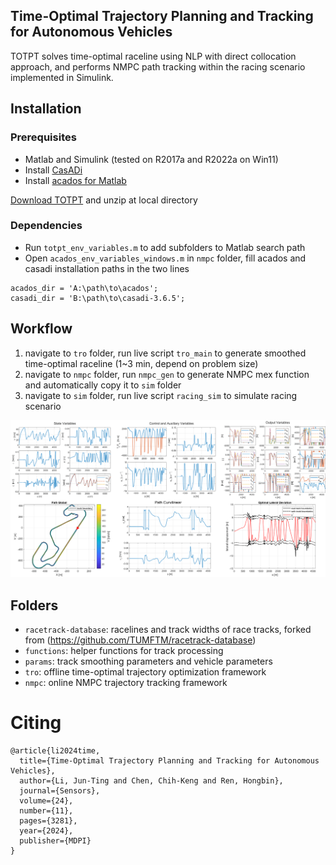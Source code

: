 ## Time-Optimal Trajectory Planning and Tracking for Autonomous Vehicles
TOTPT solves time-optimal raceline using NLP with direct collocation approach, and performs NMPC path tracking within the racing scenario implemented in Simulink.

## Installation
### Prerequisites
* Matlab and Simulink (tested on R2017a and R2022a on Win11)
* Install [CasADi](https://web.casadi.org/get/)
* Install [acados for Matlab](https://docs.acados.org/installation/index.html#windows-for-use-with-matlab)

[Download TOTPT](https://github.com/zlijunting/TOTPT/archive/refs/heads/main.zip) and unzip at local directory

### Dependencies
* Run `totpt_env_variables.m` to add subfolders to Matlab search path
* Open `acados_env_variables_windows.m` in `nmpc` folder, fill acados and casadi installation paths in the two lines
```
acados_dir = 'A:\path\to\acados';
casadi_dir = 'B:\path\to\casadi-3.6.5';
```

## Workflow
1. navigate to `tro` folder, run live script `tro_main` to generate smoothed time-optimal raceline (1~3 min, depend on problem size) 
2. navigate to `nmpc` folder, run `nmpc_gen` to generate NMPC mex function and automatically copy it to `sim` folder
3. navigate to `sim` folder, run live script `racing_sim` to simulate racing scenario

![tracking](./imgs_doc/tro_results_doc.png)
   


   

## Folders
* `racetrack-database`: racelines and track widths of race tracks, forked from (https://github.com/TUMFTM/racetrack-database)
* `functions`: helper functions for track processing
* `params`: track smoothing parameters and vehicle parameters
* `tro`: offline time-optimal trajectory optimization framework
* `nmpc`: online NMPC trajectory tracking framework

# Citing
```
@article{li2024time,
  title={Time-Optimal Trajectory Planning and Tracking for Autonomous Vehicles},
  author={Li, Jun-Ting and Chen, Chih-Keng and Ren, Hongbin},
  journal={Sensors},
  volume={24},
  number={11},
  pages={3281},
  year={2024},
  publisher={MDPI}
}
```

